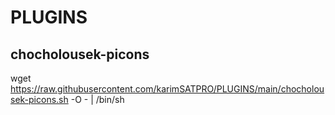 # PLUGINS

## chocholousek-picons
wget https://raw.githubusercontent.com/karimSATPRO/PLUGINS/main/chocholousek-picons.sh -O - | /bin/sh

##

